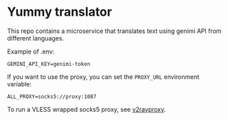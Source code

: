 # Yummy translator

This repo contains a microservice that translates text using genimi API from different languages.

Example of .env:

```environment
GEMINI_API_KEY=genimi-token
```

If you want to use the proxy, you can set the `PROXY_URL` environment variable:

```environment
ALL_PROXY=socks5://proxy:1087
```

To run a VLESS wrapped socks5 proxy, see [v2rayproxy](./v2rayproxy).
